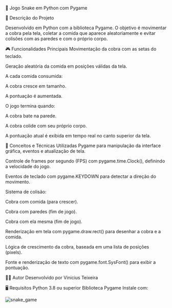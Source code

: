 🐍 Jogo Snake em Python com Pygame

📌 Descrição do Projeto

Desenvolvido em Python com a biblioteca Pygame. O objetivo é movimentar a cobra pela tela, coletar a comida que aparece aleatoriamente e evitar colisões com as paredes e com o próprio corpo.

🎮 Funcionalidades Principais
Movimentação da cobra com as setas do teclado.

Geração aleatória da comida em posições válidas da tela.

A cada comida consumida:

A cobra cresce em tamanho.

A pontuação é aumentada.

O jogo termina quando:

A cobra bate na parede.

A cobra colide com seu próprio corpo.

A pontuação atual é exibida em tempo real no canto superior da tela.

🧠 Conceitos e Técnicas Utilizadas
Pygame para manipulação da interface gráfica, eventos e atualização de tela.

Controle de frames por segundo (FPS) com pygame.time.Clock(), definindo a velocidade do jogo.

Eventos de teclado com pygame.KEYDOWN para detectar a direção do movimento.

Sistema de colisão:

Cobra com comida (para crescer).

Cobra com paredes (fim de jogo).

Cobra com ela mesma (fim de jogo).

Renderização em tela com pygame.draw.rect() para desenhar a cobra e a comida.

Lógica de crescimento da cobra, baseada em uma lista de posições (pixels).

Fonte e renderização de texto com pygame.font.SysFont() para exibir a pontuação.

👨‍💻 Autor
Desenvolvido por Vinicius Teixeira


🖥️ Requisitos
Python 3.8 ou superior
Biblioteca Pygame
Instale com:

![snake_game](https://github.com/user-attachments/assets/07990cbd-0e90-4159-abf2-9503c5bc36b9)
